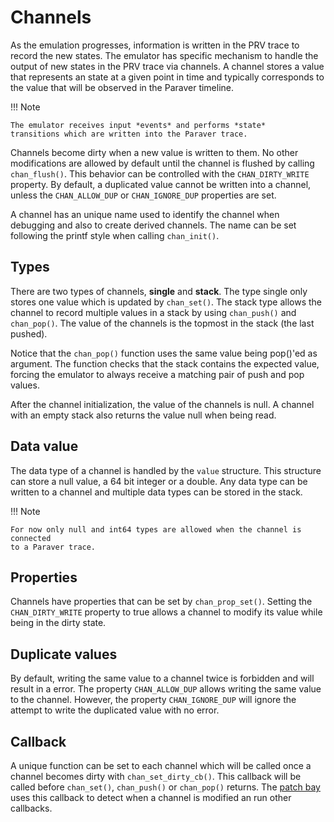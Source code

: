 # Channels

As the emulation progresses, information is written in the PRV trace to record
the new states. The emulator has specific mechanism to handle the output of new
states in the PRV trace via channels. A channel stores a value that represents
an state at a given point in time and typically corresponds to the value that
will be observed in the Paraver timeline.

!!! Note

	The emulator receives input *events* and performs *state*
	transitions which are written into the Paraver trace.

Channels become dirty when a new value is written to them. No other
modifications are allowed by default until the channel is flushed by calling
`chan_flush()`. This behavior can be controlled with the `CHAN_DIRTY_WRITE`
property. By default, a duplicated value cannot be written into a channel,
unless the `CHAN_ALLOW_DUP` or `CHAN_IGNORE_DUP` properties are set.

A channel has an unique name used to identify the channel when debugging and
also to create derived channels. The name can be set following the printf style
when calling `chan_init()`.

## Types

There are two types of channels, **single** and **stack**. The type single only
stores one value which is updated by `chan_set()`. The stack type allows the
channel to record multiple values in a stack by using `chan_push()` and
`chan_pop()`. The value of the channels is the topmost in the stack (the last
pushed).

Notice that the `chan_pop()` function uses the same value being pop()'ed as
argument. The function checks that the stack contains the expected value,
forcing the emulator to always receive a matching pair of push and pop values.

After the channel initialization, the value of the channels is null. A channel
with an empty stack also returns the value null when being read.

## Data value

The data type of a channel is handled by the `value` structure. This structure
can store a null value, a 64 bit integer or a double. Any data type can be
written to a channel and multiple data types can be stored in the stack.

!!! Note

    For now only null and int64 types are allowed when the channel is connected
    to a Paraver trace.

## Properties

Channels have properties that can be set by `chan_prop_set()`. Setting the
`CHAN_DIRTY_WRITE` property to true allows a channel to modify its value while
being in the dirty state.

## Duplicate values

By default, writing the same value to a channel twice is forbidden and will
result in a error. The property `CHAN_ALLOW_DUP` allows writing the same value
to the channel. However, the property `CHAN_IGNORE_DUP` will ignore the attempt
to write the duplicated value with no error.

## Callback

A unique function can be set to each channel which will be called once a channel
becomes dirty with `chan_set_dirty_cb()`. This callback will be called before
`chan_set()`, `chan_push()` or `chan_pop()` returns. The [patch
bay](patchbay.md) uses this callback to detect when a channel is modified an run
other callbacks.
